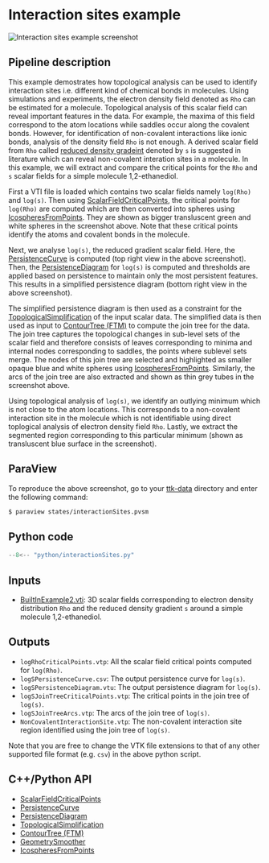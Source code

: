 # Interaction sites example

![Interaction sites example screenshot](https://topology-tool-kit.github.io/img/gallery/interactionSites.jpg)

## Pipeline description
This example demostrates how topological analysis can be used to identify interaction sites i.e. different kind of chemical bonds in molecules. Using simulations and experiments, the electron density field denoted as `Rho` can be estimated for a molecule. Topological analysis of this scalar field can reveal important features in the data. For example, the maxima of this field correspond to the atom locations while saddles occur along the covalent bonds. However, for identification of non-covalent interactions like ionic bonds, analysis of the density field `Rho` is not enough. A derived scalar field from `Rho` called [reduced density gradeint](https://www.tandfonline.com/doi/full/10.1080/00268976.2015.1123777) denoted by `s` is suggested in literature which can reveal non-covalent interation sites in a molecule. In this example, we will extract and compare the critical points for the `Rho` and `s` scalar fields for a simple molecule 1,2-ethanediol. 

First a VTI file is loaded which contains two scalar fields namely `log(Rho)` and `log(s)`. Then using [ScalarFieldCriticalPoints](https://topology-tool-kit.github.io/doc/html/classttkScalarFieldCriticalPoints.html), the critical points for `log(Rho)` are computed which are then converted into spheres using [IcospheresFromPoints](https://topology-tool-kit.github.io/doc/html/classttkIcospheresFromPoints.html). They are shown as bigger transluscent green and white spheres in the screenshot above. Note that these critical points identify the atoms and covalent bonds in the molecule.

Next, we analyse `log(s)`, the reduced gradient scalar field. Here, the [PersistenceCurve](https://topology-tool-kit.github.io/doc/html/classttkPersistenceCurve.html) is computed (top right view in the above screenshot). Then, the [PersistenceDiagram](https://topology-tool-kit.github.io/doc/html/classttkPersistenceDiagram.html) for `log(s)` is computed and thresholds are applied based on persistence to maintain only the most persistent features. This results in a simplified persistence diagram (bottom right view in the above screenshot).

The simplified persistence diagram is then used as a constraint for the [TopologicalSimplification](https://topology-tool-kit.github.io/doc/html/classttkTopologicalSimplification.html) of the input scalar data. The simplified data is then used as input to [ContourTree (FTM)](https://topology-tool-kit.github.io/doc/html/classttkFTMTree.html) to compute the join tree for the data. The join tree captures the topological changes in sub-level sets of the scalar field and therefore consists of leaves corresponding to minima and internal nodes corresponding to saddles, the points where sublevel sets merge. The nodes of this join tree are selected and highlighted as smaller opaque blue and white spheres using [IcospheresFromPoints](https://topology-tool-kit.github.io/doc/html/classttkIcospheresFromPoints.html). Similarly, the arcs of the join tree are also extracted and shown as thin grey tubes in the screenshot above.

Using topological analysis of `log(s)`, we identify an outlying minimum which is not close to the atom locations. This corresponds to a non-covalent interaction site in the molecule which is not identifiable using direct toplogical analysis of electron density field `Rho`. Lastly, we extract the segmented region corresponding to this particular minimum (shown as transluscent blue surface in the screenshot). 

## ParaView
To reproduce the above screenshot, go to your [ttk-data](https://github.com/topology-tool-kit/ttk-data) directory and enter the following command:
``` bash
$ paraview states/interactionSites.pvsm
```

## Python code

``` python  linenums="1"
--8<-- "python/interactionSites.py"
```

## Inputs
- [BuiltInExample2.vti](https://github.com/topology-tool-kit/ttk-data/raw/dev/BuiltInExample2.vti): 3D scalar fields corresponding to electron density distribution `Rho` and the reduced density gradient `s` around a simple molecule 1,2-ethanediol.

## Outputs
- `logRhoCriticalPoints.vtp`: All the scalar field critical points computed for `log(Rho)`. 
- `logSPersistenceCurve.csv`: The output persistence curve for `log(s)`.
- `logSPersistenceDiagram.vtu`: The output persistence diagram for `log(s)`.
- `logSJoinTreeCriticalPoints.vtp`: The critical points in the join tree of `log(s)`.
- `logSJoinTreeArcs.vtp`: The arcs of the join tree of `log(s)`.
- `NonCovalentInteractionSite.vtp`: The non-covalent interaction site region identified using the join tree of `log(s)`.

Note that you are free to change the VTK file extensions to that of any other supported file format (e.g. `csv`) in the above python script.

## C++/Python API
- [ScalarFieldCriticalPoints](https://topology-tool-kit.github.io/doc/html/classttkScalarFieldCriticalPoints.html)
- [PersistenceCurve](https://topology-tool-kit.github.io/doc/html/classttkPersistenceCurve.html)
- [PersistenceDiagram](https://topology-tool-kit.github.io/doc/html/classttkPersistenceDiagram.html)
- [TopologicalSimplification](https://topology-tool-kit.github.io/doc/html/classttkTopologicalSimplification.html)
- [ContourTree (FTM)](https://topology-tool-kit.github.io/doc/html/classttkFTMTree.html)
- [GeometrySmoother](https://topology-tool-kit.github.io/doc/html/classttkGeometrySmoother.html)
- [IcospheresFromPoints](https://topology-tool-kit.github.io/doc/html/classttkIcospheresFromPoints.html)

